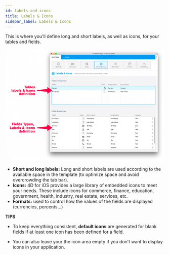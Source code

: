 ```yaml
---
id: labels-and-icons
title: Labels & Icons
sidebar_label: Labels & Icons
---
```


This is where you'll define long and short labels, as well as icons, for your tables and fields.

![Labels & Icons section](assets/project-editor/Labels-icons-section-4D-for-iOS.png)


* **Short and long labels:** Long and short labels are used according to the available space in the template (to optimize space and avoid overcrowding the tab bar).
* **Icons:** 4D for iOS provides a large library of embedded icons to meet your needs. These include icons for commerce, finance, education, government, health, industry, real estate, services, etc.
* **Formats:** used to control how the values of the fields are displayed (currencies, percents...)

<div markdown="1" class = "tips">

**TIPS**

* To keep everything consistent, **default icons** are generated for blank fields if at least one icon has been defined for a field. 

* You can also leave your the icon area empty if you don’t want to display icons in your application.

</div>
